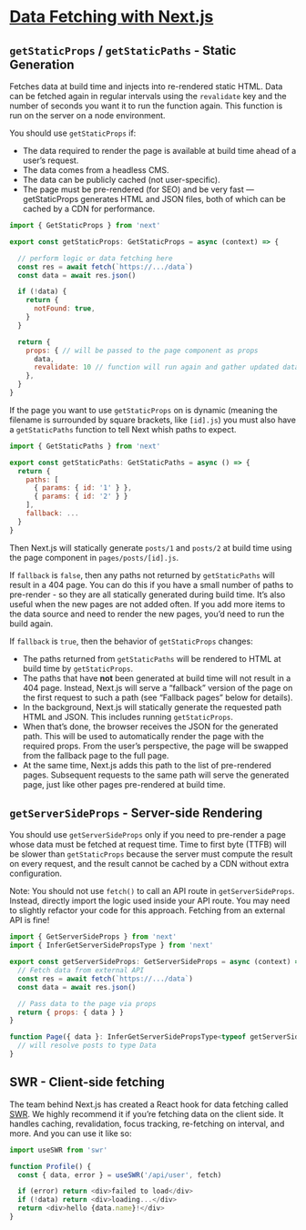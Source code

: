 # [Data Fetching with Next.js](https://nextjs.org/docs/basic-features/data-fetching)

## ```getStaticProps``` / ```getStaticPaths``` - Static Generation

Fetches data at build time and injects into re-rendered static HTML. Data can be fetched again in regular intervals using the ```revalidate``` key and the number of seconds you want it to run the function again. This function is run on the server on a node environment.

You should use ```getStaticProps``` if:

- The data required to render the page is available at build time ahead of a user’s request.
- The data comes from a headless CMS.
- The data can be publicly cached (not user-specific).
- The page must be pre-rendered (for SEO) and be very fast — getStaticProps generates HTML and JSON files, both of which can be cached by a CDN for performance.

```javascript
import { GetStaticProps } from 'next'

export const getStaticProps: GetStaticProps = async (context) => {

  // perform logic or data fetching here
  const res = await fetch(`https://.../data`)
  const data = await res.json()

  if (!data) {
    return {
      notFound: true,
    }
  }

  return {
    props: { // will be passed to the page component as props
      data,
      revalidate: 10 // function will run again and gather updated data every 10 seconds
    }, 
  }
}
```

If the page you want to use ```getStaticProps``` on is dynamic (meaning the filename is surrounded by square brackets, like ```[id].js```) you must also have a ```getStaticPaths``` function to tell Next whish paths to expect.

```javascript
import { GetStaticPaths } from 'next'

export const getStaticPaths: GetStaticPaths = async () => {
  return {
    paths: [
      { params: { id: '1' } },
      { params: { id: '2' } }
    ],
    fallback: ...
  }
}
```

Then Next.js will statically generate ```posts/1``` and ```posts/2``` at build time using the page component in ```pages/posts/[id].js```.

If ```fallback``` is ```false```, then any paths not returned by ```getStaticPaths``` will result in a 404 page. You can do this if you have a small number of paths to pre-render - so they are all statically generated during build time. It’s also useful when the new pages are not added often. If you add more items to the data source and need to render the new pages, you’d need to run the build again.

If ```fallback``` is ```true```, then the behavior of ```getStaticProps``` changes:

- The paths returned from ```getStaticPaths``` will be rendered to HTML at build time by ```getStaticProps```.
- The paths that have **not** been generated at build time will not result in a 404 page. Instead, Next.js will serve a “fallback” version of the page on the first request to such a path (see “Fallback pages” below for details).
- In the background, Next.js will statically generate the requested path HTML and JSON. This includes running ```getStaticProps```.
- When that’s done, the browser receives the JSON for the generated path. This will be used to automatically render the page with the required props. From the user’s perspective, the page will be swapped from the fallback page to the full page.
- At the same time, Next.js adds this path to the list of pre-rendered pages. Subsequent requests to the same path will serve the generated page, just like other pages pre-rendered at build time.

## ```getServerSideProps``` - Server-side Rendering

You should use ```getServerSideProps``` only if you need to pre-render a page whose data must be fetched at request time. Time to first byte (TTFB) will be slower than ```getStaticProps``` because the server must compute the result on every request, and the result cannot be cached by a CDN without extra configuration.

Note: You should not use ```fetch()``` to call an API route in ```getServerSideProps```. Instead, directly import the logic used inside your API route. You may need to slightly refactor your code for this approach. Fetching from an external API is fine!

```javascript
import { GetServerSideProps } from 'next'
import { InferGetServerSidePropsType } from 'next'

export const getServerSideProps: GetServerSideProps = async (context) => {
  // Fetch data from external API
  const res = await fetch(`https://.../data`)
  const data = await res.json()

  // Pass data to the page via props
  return { props: { data } }
}

function Page({ data }: InferGetServerSidePropsType<typeof getServerSideProps>) {
  // will resolve posts to type Data
}
```

## SWR - Client-side fetching

The team behind Next.js has created a React hook for data fetching called [SWR](https://swr.now.sh/). We highly recommend it if you’re fetching data on the client side. It handles caching, revalidation, focus tracking, re-fetching on interval, and more. And you can use it like so:

```javascript
import useSWR from 'swr'

function Profile() {
  const { data, error } = useSWR('/api/user', fetch)

  if (error) return <div>failed to load</div>
  if (!data) return <div>loading...</div>
  return <div>hello {data.name}!</div>
}
```
